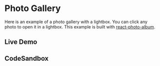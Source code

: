 # Photo Gallery

Here is an example of a photo gallery with a lightbox. You can click any photo
to open it in a lightbox. This example is built with
[react-photo-album](https://react-photo-album.com/).

## Live Demo

<PhotoGalleryExample />

## CodeSandbox

<CodeSandboxLink file="/src/examples/Gallery.tsx" path="/examples/gallery" />
